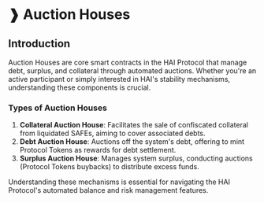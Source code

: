 # ❱ Auction Houses

## Introduction

Auction Houses are core smart contracts in the HAI Protocol that manage debt, surplus, and collateral through automated auctions. Whether you're an active participant or simply interested in HAI's stability mechanisms, understanding these components is crucial.

### Types of Auction Houses

1. **Collateral Auction House**: Facilitates the sale of confiscated collateral from liquidated SAFEs, aiming to cover associated debts.
2. **Debt Auction House**: Auctions off the system's debt, offering to mint Protocol Tokens as rewards for debt settlement.
3. **Surplus Auction House**: Manages system surplus, conducting auctions (Protocol Tokens buybacks) to distribute excess funds.

Understanding these mechanisms is essential for navigating the HAI Protocol's automated balance and risk management features.
